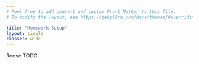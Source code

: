 ```yaml
---
# Feel free to add content and custom Front Matter to this file.
# To modify the layout, see https://jekyllrb.com/docs/themes/#overriding-theme-defaults

title: "Homework Setup"
layout: single
classes: wide
---
```


Reese TODO
